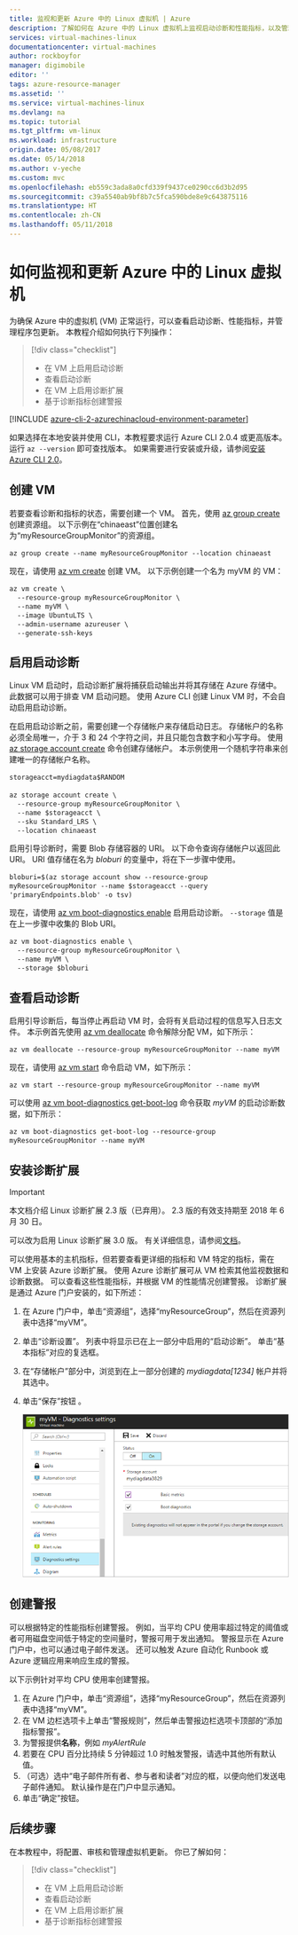 ```yaml
---
title: 监视和更新 Azure 中的 Linux 虚拟机 | Azure
description: 了解如何在 Azure 中的 Linux 虚拟机上监视启动诊断和性能指标，以及管理程序包更新
services: virtual-machines-linux
documentationcenter: virtual-machines
author: rockboyfor
manager: digimobile
editor: ''
tags: azure-resource-manager
ms.assetid: ''
ms.service: virtual-machines-linux
ms.devlang: na
ms.topic: tutorial
ms.tgt_pltfrm: vm-linux
ms.workload: infrastructure
origin.date: 05/08/2017
ms.date: 05/14/2018
ms.author: v-yeche
ms.custom: mvc
ms.openlocfilehash: eb559c3ada8a0cfd339f9437ce0290cc6d3b2d95
ms.sourcegitcommit: c39a5540ab9bf8b7c5fca590bde8e9c643875116
ms.translationtype: HT
ms.contentlocale: zh-CN
ms.lasthandoff: 05/11/2018
---
```

# <a name="how-to-monitor-and-update-a-linux-virtual-machine-in-azure"></a>如何监视和更新 Azure 中的 Linux 虚拟机

为确保 Azure 中的虚拟机 (VM) 正常运行，可以查看启动诊断、性能指标，并管理程序包更新。 本教程介绍如何执行下列操作：

> [!div class="checklist"]
> * 在 VM 上启用启动诊断
> * 查看启动诊断
> * 在 VM 上启用诊断扩展
> * 基于诊断指标创建警报
<!-- Not Available on View host metrics-->
<!-- Not Available on View VM metrics-->
<!-- Not Available on Manage package updates-->
<!-- Not Available on Set up advanced monitoring-->

[!INCLUDE [azure-cli-2-azurechinacloud-environment-parameter](../../../includes/azure-cli-2-azurechinacloud-environment-parameter.md)]

如果选择在本地安装并使用 CLI，本教程要求运行 Azure CLI 2.0.4 或更高版本。 运行 `az --version` 即可查找版本。 如果需要进行安装或升级，请参阅[安装 Azure CLI 2.0](https://docs.azure.cn/zh-cn/cli/install-azure-cli?view=azure-cli-latest)。

## <a name="create-vm"></a>创建 VM

若要查看诊断和指标的状态，需要创建一个 VM。 首先，使用 [az group create](https://docs.azure.cn/zh-cn/cli/group?view=azure-cli-latest#az-group-create) 创建资源组。 以下示例在“chinaeast”位置创建名为“myResourceGroupMonitor”的资源组。

```azurecli
az group create --name myResourceGroupMonitor --location chinaeast
```

现在，请使用 [az vm create](https://docs.azure.cn/zh-cn/cli/vm?view=azure-cli-latest#az-vm-create) 创建 VM。 以下示例创建一个名为 myVM 的 VM：

```azurecli
az vm create \
  --resource-group myResourceGroupMonitor \
  --name myVM \
  --image UbuntuLTS \
  --admin-username azureuser \
  --generate-ssh-keys
```

## <a name="enable-boot-diagnostics"></a>启用启动诊断

Linux VM 启动时，启动诊断扩展将捕获启动输出并将其存储在 Azure 存储中。 此数据可以用于排查 VM 启动问题。 使用 Azure CLI 创建 Linux VM 时，不会自动启用启动诊断。

在启用启动诊断之前，需要创建一个存储帐户来存储启动日志。 存储帐户的名称必须全局唯一，介于 3 和 24 个字符之间，并且只能包含数字和小写字母。 使用 [az storage account create](https://docs.azure.cn/zh-cn/cli/storage/account?view=azure-cli-latest#az-storage-account-create) 命令创建存储帐户。 本示例使用一个随机字符串来创建唯一的存储帐户名称。

```azurecli
storageacct=mydiagdata$RANDOM

az storage account create \
  --resource-group myResourceGroupMonitor \
  --name $storageacct \
  --sku Standard_LRS \
  --location chinaeast
```

启用引导诊断时，需要 Blob 存储容器的 URI。 以下命令查询存储帐户以返回此 URI。 URI 值存储在名为 *bloburi* 的变量中，将在下一步骤中使用。

```azurecli
bloburi=$(az storage account show --resource-group myResourceGroupMonitor --name $storageacct --query 'primaryEndpoints.blob' -o tsv)
```

现在，请使用 [az vm boot-diagnostics enable](https://docs.azure.cn/zh-cn/cli/vm/boot-diagnostics?view=azure-cli-latest#az-vm-boot-diagnostics-enable) 启用启动诊断。 `--storage` 值是在上一步骤中收集的 Blob URI。

```azurecli
az vm boot-diagnostics enable \
  --resource-group myResourceGroupMonitor \
  --name myVM \
  --storage $bloburi
```

## <a name="view-boot-diagnostics"></a>查看启动诊断

启用引导诊断后，每当停止再启动 VM 时，会将有关启动过程的信息写入日志文件。 本示例首先使用 [az vm deallocate](https://docs.azure.cn/zh-cn/cli/vm?view=azure-cli-latest#az-vm-deallocate) 命令解除分配 VM，如下所示：

```azurecli
az vm deallocate --resource-group myResourceGroupMonitor --name myVM
```

现在，请使用 [az vm start](https://docs.azure.cn/zh-cn/cli/vm?view=azure-cli-latest#az-vm-stop) 命令启动 VM，如下所示：

```azurecli
az vm start --resource-group myResourceGroupMonitor --name myVM
```

可以使用 [az vm boot-diagnostics get-boot-log](https://docs.azure.cn/zh-cn/cli/vm/boot-diagnostics?view=azure-cli-latest#az-vm-boot-diagnostics-get-boot-log) 命令获取 *myVM* 的启动诊断数据，如下所示：

```azurecli
az vm boot-diagnostics get-boot-log --resource-group myResourceGroupMonitor --name myVM
```
<!--Not Available ## View host metrics-->

## <a name="install-diagnostics-extension"></a>安装诊断扩展

> [!IMPORTANT]
> 本文档介绍 Linux 诊断扩展 2.3 版（已弃用）。 2.3 版的有效支持期至 2018 年 6 月 30 日。
>
> 可以改为启用 Linux 诊断扩展 3.0 版。 有关详细信息，请参阅[文档](./diagnostic-extension.md)。

可以使用基本的主机指标，但若要查看更详细的指标和 VM 特定的指标，需在 VM 上安装 Azure 诊断扩展。 使用 Azure 诊断扩展可从 VM 检索其他监视数据和诊断数据。 可以查看这些性能指标，并根据 VM 的性能情况创建警报。 诊断扩展是通过 Azure 门户安装的，如下所述：

1. 在 Azure 门户中，单击“资源组”，选择“myResourceGroup”，然后在资源列表中选择“myVM”。
1. 单击“诊断设置”。 列表中将显示已在上一部分中启用的“启动诊断”。 单击“基本指标”对应的复选框。
1. 在“存储帐户”部分中，浏览到在上一部分创建的 *mydiagdata[1234]* 帐户并将其选中。
1. 单击“保存”按钮  。

    ![查看诊断指标](./media/tutorial-monitoring/enable-diagnostics-extension.png)

<!-- Not Available ## View VM metrics-->
## <a name="create-alerts"></a>创建警报

可以根据特定的性能指标创建警报。 例如，当平均 CPU 使用率超过特定的阈值或者可用磁盘空间低于特定的空间量时，警报可用于发出通知。 警报显示在 Azure 门户中，也可以通过电子邮件发送。 还可以触发 Azure 自动化 Runbook 或 Azure 逻辑应用来响应生成的警报。

以下示例针对平均 CPU 使用率创建警报。

1. 在 Azure 门户中，单击“资源组”，选择“myResourceGroup”，然后在资源列表中选择“myVM”。
2. 在 VM 边栏选项卡上单击“警报规则”，然后单击警报边栏选项卡顶部的“添加指标警报”。
3. 为警报提供**名称**，例如 *myAlertRule*
4. 若要在 CPU 百分比持续 5 分钟超过 1.0 时触发警报，请选中其他所有默认值。
5. （可选）选中“电子邮件所有者、参与者和读者”对应的框，以便向他们发送电子邮件通知。 默认操作是在门户中显示通知。
6. 单击“确定”按钮。

<!-- Not Avaialbel ## Manage package updates-->
<!-- Not Available ## Advanced monitoring -->
## <a name="next-steps"></a>后续步骤

在本教程中，将配置、审核和管理虚拟机更新。 你已了解如何：

> [!div class="checklist"]
> * 在 VM 上启用启动诊断
> * 查看启动诊断
> * 在 VM 上启用诊断扩展
> * 基于诊断指标创建警报

<!--Update_Description: update meta properties, update link, wording update -->
